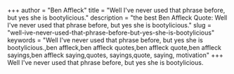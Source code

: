 +++
author = "Ben Affleck"
title = "Well I've never used that phrase before, but yes she is bootylicious."
description = "the best Ben Affleck Quote: Well I've never used that phrase before, but yes she is bootylicious."
slug = "well-ive-never-used-that-phrase-before-but-yes-she-is-bootylicious"
keywords = "Well I've never used that phrase before, but yes she is bootylicious.,ben affleck,ben affleck quotes,ben affleck quote,ben affleck sayings,ben affleck saying,quotes, sayings,quote, saying, motivation"
+++
Well I've never used that phrase before, but yes she is bootylicious.
